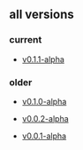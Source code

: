 ## all versions


### current
- [v0.1.1-alpha](https://storage.googleapis.com/fuzzybomber/fuzzybomber-v0.1.1-alpha.exe) 

### older
- [v0.1.0-alpha](https://storage.googleapis.com/fuzzybomber/fuzzybomber-v0.1.0-alpha.exe)

- [v0.0.2-alpha](https://storage.googleapis.com/fuzzybomber/fuzzybomber-v0.0.2-alpha.exe)

- [v0.0.1-alpha](https://storage.googleapis.com/fuzzybomber/fuzzybomber-v0.0.1-alpha.exe)